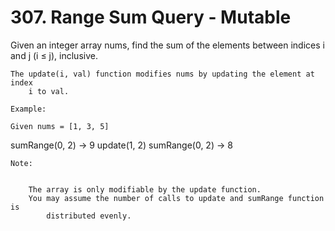 # 307. Range Sum Query - Mutable

Given an integer array nums, find the sum of the elements between indices i and
        j (i ≤ j), inclusive.

    The update(i, val) function modifies nums by updating the element at index
        i to val.

    Example:

    Given nums = [1, 3, 5]

sumRange(0, 2) -> 9
update(1, 2)
sumRange(0, 2) -> 8

    Note:

    
        The array is only modifiable by the update function.
        You may assume the number of calls to update and sumRange function is
            distributed evenly.